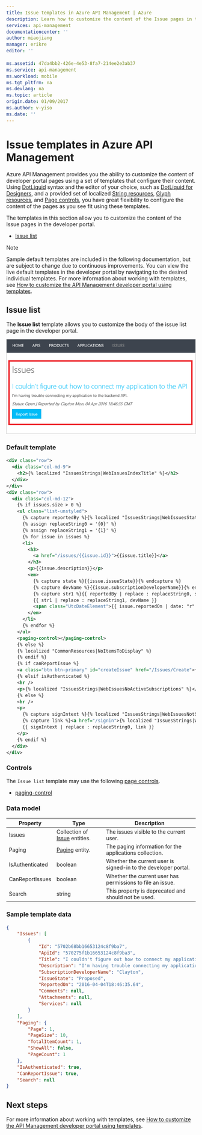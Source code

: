 ```yaml
---
title: Issue templates in Azure API Management | Azure
description: Learn how to customize the content of the Issue pages in the developer portal in Azure API Management.
services: api-management
documentationcenter: ''
author: miaojiang
manager: erikre
editor: ''

ms.assetid: 47da4bb2-426e-4e53-8fa7-214ee2e3ab37
ms.service: api-management
ms.workload: mobile
ms.tgt_pltfrm: na
ms.devlang: na
ms.topic: article
origin.date: 01/09/2017
ms.author: v-yiso
ms.date: ''
---
```

# Issue templates in Azure API Management
Azure API Management provides you the ability to customize the content of developer portal pages using a set of templates that configure their content. Using [DotLiquid](http://dotliquidmarkup.org/) syntax and the editor of your choice, such as [DotLiquid for Designers](https://github.com/dotliquid/dotliquid/wiki/DotLiquid-for-Designers), and a provided set of localized [String resources](./api-management-template-resources.md#strings), [Glyph resources](./api-management-template-resources.md#glyphs), and [Page controls](./api-management-page-controls.md), you have great flexibility to configure the content of the pages as you see fit using these templates.  
  
 The templates in this section allow you to customize the content of the Issue pages in the developer portal.  
  
-   [Issue list](#IssueList)  
  
> [!NOTE]
>  Sample default templates are included in the following documentation, but are subject to change due to continuous improvements. You can view the live default templates in the developer portal by navigating to the desired individual templates. For more information about working with templates, see [How to customize the API Management developer portal using templates](./api-management-developer-portal-templates.md).  
  
##  <a name="IssueList"></a> Issue list  
 The **Issue list** template allows you to customize the body of the issue list page in the developer portal.  
  
 ![Issue List Developer Portal](./media/api-management-issue-templates/APIM-Issue-List-Developer-Portal.png "APIM Issue List Developer Portal")  
  
### Default template  
  
```xml  
<div class="row">  
  <div class="col-md-9">  
    <h2>{% localized "IssuesStrings|WebIssuesIndexTitle" %}</h2>  
  </div>  
</div>  
<div class="row">  
  <div class="col-md-12">  
    {% if issues.size > 0 %}  
    <ul class="list-unstyled">  
      {% capture reportedBy %}{% localized "IssuesStrings|WebIssuesStatusReportedBy" %}{% endcapture %}  
      {% assign replaceString0 = '{0}' %}  
      {% assign replaceString1 = '{1}' %}  
      {% for issue in issues %}  
      <li>  
        <h3>  
          <a href="/issues/{{issue.id}}">{{issue.title}}</a>  
        </h3>  
        <p>{{issue.description}}</p>  
        <em>  
          {% capture state %}{{issue.issueState}}{% endcapture %}  
          {% capture devName %}{{issue.subscriptionDeveloperName}}{% endcapture %}  
          {% capture str1 %}{{ reportedBy | replace : replaceString0, state }}{% endcapture %}  
          {{ str1 | replace : replaceString1, devName }}  
          <span class="UtcDateElement">{{ issue.reportedOn | date: "r" }}</span>  
        </em>  
      </li>  
      {% endfor %}  
    </ul>  
    <paging-control></paging-control>  
    {% else %}  
    {% localized "CommonResources|NoItemsToDisplay" %}  
    {% endif %}  
    {% if canReportIssue %}  
    <a class="btn btn-primary" id="createIssue" href="/Issues/Create">{% localized "IssuesStrings|WebIssuesReportIssueButton" %}</a>  
    {% elsif isAuthenticated %}  
    <hr />  
    <p>{% localized "IssuesStrings|WebIssuesNoActiveSubscriptions" %}</p>  
    {% else %}  
    <hr />  
    <p>  
      {% capture signIntext %}{% localized "IssuesStrings|WebIssuesNotSignin" %}{% endcapture %}  
      {% capture link %}<a href="/signin">{% localized "IssuesStrings|WebIssuesSignIn" %}</a>{% endcapture %}  
      {{ signIntext | replace : replaceString0, link }}  
    </p>  
    {% endif %}  
  </div>  
</div>  
```  
  
### Controls  
 The `Issue list` template may use the following [page controls](./api-management-page-controls.md).  
  
-   [paging-control](./api-management-page-controls.md#paging-control)  
  
### Data model  
  
|Property|Type|Description|  
|--------------|----------|-----------------|  
|Issues|Collection of [Issue](./api-management-template-data-model-reference.md#Issue) entities.|The issues visible to the current user.|  
|Paging|[Paging](./api-management-template-data-model-reference.md#Paging) entity.|The paging information for the applications collection.|  
|IsAuthenticated|boolean|Whether the current user is signed-in to the developer portal.|  
|CanReportIssues|boolean|Whether the current user has permissions to file an issue.|  
|Search|string|This property is deprecated and should not be used.|  
  
### Sample template data  
  
```json  
{  
    "Issues": [  
        {  
            "Id": "5702b68bb16653124c8f9ba7",  
            "ApiId": "570275f1b16653124c8f9ba3",  
            "Title": "I couldn't figure out how to connect my application to the API",  
            "Description": "I'm having trouble connecting my application to the backend API.",  
            "SubscriptionDeveloperName": "Clayton",  
            "IssueState": "Proposed",  
            "ReportedOn": "2016-04-04T18:46:35.64",  
            "Comments": null,  
            "Attachments": null,  
            "Services": null  
        }  
    ],  
    "Paging": {  
        "Page": 1,  
        "PageSize": 10,  
        "TotalItemCount": 1,  
        "ShowAll": false,  
        "PageCount": 1  
    },  
    "IsAuthenticated": true,  
    "CanReportIssue": true,  
    "Search": null  
}  
```

## Next steps
For more information about working with templates, see [How to customize the API Management developer portal using templates](./api-management-developer-portal-templates.md).